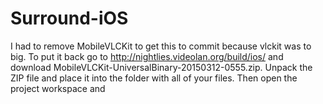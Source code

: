 # Surround-iOS
I had to remove MobileVLCKit to get this to commit because vlckit was to big. To put it back go to http://nightlies.videolan.org/build/ios/ and download MobileVLCKit-UniversalBinary-20150312-0555.zip. Unpack the ZIP file and place it into the folder with all of your files. Then open the project workspace and 